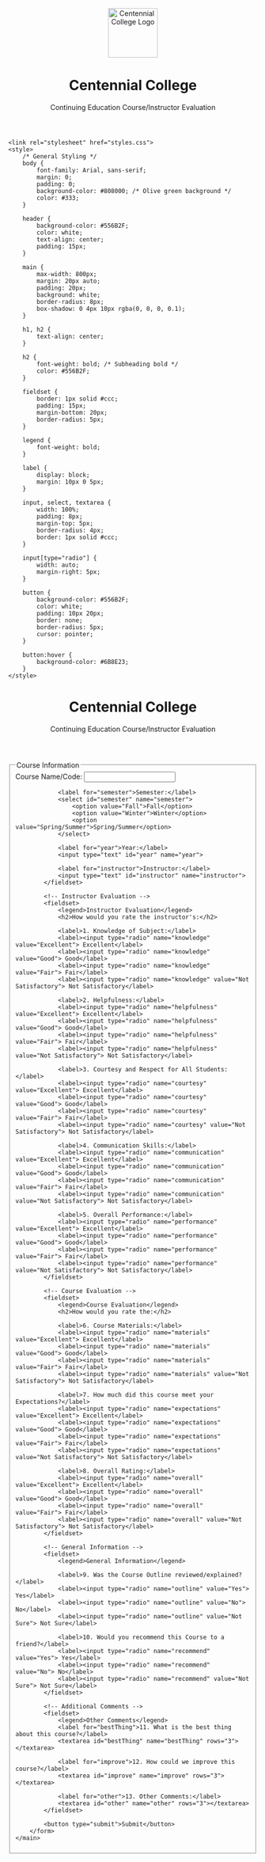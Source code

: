 <!DOCTYPE html>
<html lang="en">
<head>
    <meta charset="UTF-8">
    <meta name="viewport" content="width=device-width, initial-scale=1.0">
   <header>
    <img src="https://tse4.mm.bing.net/th?id=OIP.VK9lUV3pLUerqnIy4oenfwHaCY&pid=Api&P=0&h=180" alt="Centennial College Logo" style="display: block; margin: 0 auto; height: 100px;">
    <h1>Centennial College</h1>
    <p>Continuing Education Course/Instructor Evaluation</p>
</header>

    <link rel="stylesheet" href="styles.css">
    <style>
        /* General Styling */
        body {
            font-family: Arial, sans-serif;
            margin: 0;
            padding: 0;
            background-color: #808000; /* Olive green background */
            color: #333;
        }

        header {
            background-color: #556B2F;
            color: white;
            text-align: center;
            padding: 15px;
        }

        main {
            max-width: 800px;
            margin: 20px auto;
            padding: 20px;
            background: white;
            border-radius: 8px;
            box-shadow: 0 4px 10px rgba(0, 0, 0, 0.1);
        }

        h1, h2 {
            text-align: center;
        }

        h2 {
            font-weight: bold; /* Subheading bold */
            color: #556B2F;
        }

        fieldset {
            border: 1px solid #ccc;
            padding: 15px;
            margin-bottom: 20px;
            border-radius: 5px;
        }

        legend {
            font-weight: bold;
        }

        label {
            display: block;
            margin: 10px 0 5px;
        }

        input, select, textarea {
            width: 100%;
            padding: 8px;
            margin-top: 5px;
            border-radius: 4px;
            border: 1px solid #ccc;
        }

        input[type="radio"] {
            width: auto;
            margin-right: 5px;
        }

        button {
            background-color: #556B2F;
            color: white;
            padding: 10px 20px;
            border: none;
            border-radius: 5px;
            cursor: pointer;
        }

        button:hover {
            background-color: #6B8E23;
        }
    </style>
</head>
<body>
    <header>
        <h1>Centennial College</h1>
        <p>Continuing Education Course/Instructor Evaluation</p>
    </header>
    <main>
        <form>
            <!-- Course Information -->
            <fieldset>
                <legend>Course Information</legend>
                <label for="courseName">Course Name/Code:</label>
                <input type="text" id="courseName" name="courseName">

                <label for="semester">Semester:</label>
                <select id="semester" name="semester">
                    <option value="Fall">Fall</option>
                    <option value="Winter">Winter</option>
                    <option value="Spring/Summer">Spring/Summer</option>
                </select>

                <label for="year">Year:</label>
                <input type="text" id="year" name="year">

                <label for="instructor">Instructor:</label>
                <input type="text" id="instructor" name="instructor">
            </fieldset>

            <!-- Instructor Evaluation -->
            <fieldset>
                <legend>Instructor Evaluation</legend>
                <h2>How would you rate the instructor's:</h2>

                <label>1. Knowledge of Subject:</label>
                <label><input type="radio" name="knowledge" value="Excellent"> Excellent</label>
                <label><input type="radio" name="knowledge" value="Good"> Good</label>
                <label><input type="radio" name="knowledge" value="Fair"> Fair</label>
                <label><input type="radio" name="knowledge" value="Not Satisfactory"> Not Satisfactory</label>

                <label>2. Helpfulness:</label>
                <label><input type="radio" name="helpfulness" value="Excellent"> Excellent</label>
                <label><input type="radio" name="helpfulness" value="Good"> Good</label>
                <label><input type="radio" name="helpfulness" value="Fair"> Fair</label>
                <label><input type="radio" name="helpfulness" value="Not Satisfactory"> Not Satisfactory</label>

                <label>3. Courtesy and Respect for All Students:</label>
                <label><input type="radio" name="courtesy" value="Excellent"> Excellent</label>
                <label><input type="radio" name="courtesy" value="Good"> Good</label>
                <label><input type="radio" name="courtesy" value="Fair"> Fair</label>
                <label><input type="radio" name="courtesy" value="Not Satisfactory"> Not Satisfactory</label>

                <label>4. Communication Skills:</label>
                <label><input type="radio" name="communication" value="Excellent"> Excellent</label>
                <label><input type="radio" name="communication" value="Good"> Good</label>
                <label><input type="radio" name="communication" value="Fair"> Fair</label>
                <label><input type="radio" name="communication" value="Not Satisfactory"> Not Satisfactory</label>

                <label>5. Overall Performance:</label>
                <label><input type="radio" name="performance" value="Excellent"> Excellent</label>
                <label><input type="radio" name="performance" value="Good"> Good</label>
                <label><input type="radio" name="performance" value="Fair"> Fair</label>
                <label><input type="radio" name="performance" value="Not Satisfactory"> Not Satisfactory</label>
            </fieldset>

            <!-- Course Evaluation -->
            <fieldset>
                <legend>Course Evaluation</legend>
                <h2>How would you rate the:</h2>

                <label>6. Course Materials:</label>
                <label><input type="radio" name="materials" value="Excellent"> Excellent</label>
                <label><input type="radio" name="materials" value="Good"> Good</label>
                <label><input type="radio" name="materials" value="Fair"> Fair</label>
                <label><input type="radio" name="materials" value="Not Satisfactory"> Not Satisfactory</label>

                <label>7. How much did this course meet your Expectations?</label>
                <label><input type="radio" name="expectations" value="Excellent"> Excellent</label>
                <label><input type="radio" name="expectations" value="Good"> Good</label>
                <label><input type="radio" name="expectations" value="Fair"> Fair</label>
                <label><input type="radio" name="expectations" value="Not Satisfactory"> Not Satisfactory</label>

                <label>8. Overall Rating:</label>
                <label><input type="radio" name="overall" value="Excellent"> Excellent</label>
                <label><input type="radio" name="overall" value="Good"> Good</label>
                <label><input type="radio" name="overall" value="Fair"> Fair</label>
                <label><input type="radio" name="overall" value="Not Satisfactory"> Not Satisfactory</label>
            </fieldset>

            <!-- General Information -->
            <fieldset>
                <legend>General Information</legend>

                <label>9. Was the Course Outline reviewed/explained?</label>
                <label><input type="radio" name="outline" value="Yes"> Yes</label>
                <label><input type="radio" name="outline" value="No"> No</label>
                <label><input type="radio" name="outline" value="Not Sure"> Not Sure</label>

                <label>10. Would you recommend this Course to a friend?</label>
                <label><input type="radio" name="recommend" value="Yes"> Yes</label>
                <label><input type="radio" name="recommend" value="No"> No</label>
                <label><input type="radio" name="recommend" value="Not Sure"> Not Sure</label>
            </fieldset>

            <!-- Additional Comments -->
            <fieldset>
                <legend>Other Comments</legend>
                <label for="bestThing">11. What is the best thing about this course?</label>
                <textarea id="bestThing" name="bestThing" rows="3"></textarea>

                <label for="improve">12. How could we improve this course?</label>
                <textarea id="improve" name="improve" rows="3"></textarea>

                <label for="other">13. Other Comments:</label>
                <textarea id="other" name="other" rows="3"></textarea>
            </fieldset>

            <button type="submit">Submit</button>
        </form>
    </main>
</body>
</html>

